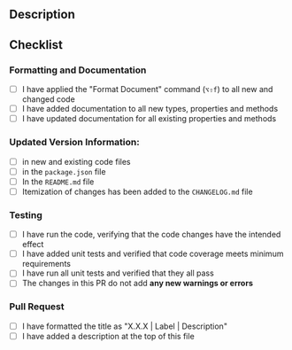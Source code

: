 ## Description ##
<!-- Describe the changes this PR introduces -->

## Checklist ##
<!-- Please add an "x" between the brackets -->

### Formatting and Documentation ###

- [ ] I have applied the "Format Document" command (`⌥⇧f`) to all new and changed code
- [ ] I have added documentation to all new types, properties and methods
- [ ] I have updated documentation for all existing properties and methods

### Updated Version Information: ###

- [ ] in new and existing code files
- [ ] in the `package.json` file
- [ ] In the `README.md` file
- [ ] Itemization of changes has been added to the `CHANGELOG.md` file

### Testing ###

- [ ] I have run the code, verifying that the code changes have the intended effect
- [ ] I have added unit tests and verified that code coverage meets minimum requirements
- [ ] I have run all unit tests and verified that they all pass
- [ ] The changes in this PR do not add **any new warnings or errors**

### Pull Request ###

- [ ] I have formatted the title as "X.X.X | Label | Description" <!-- Example: 0.1.1 | Task | Create empty project -->
- [ ] I have added a description at the top of this file

<!-- When merging, please remember to use the "Squash and Merge" option and update the extended commit message to itemize only the actual changes and delete any extraneous commit messages that are not represented in the overall changes to the code, i.e. any changes that were reverted -->